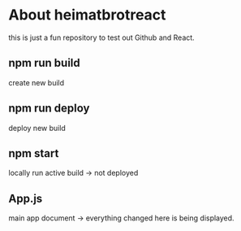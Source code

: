 # About heimatbrotreact
this is just a fun repository to test out Github and React.

## npm run build 
create new build

## npm run deploy
deploy new build

## npm start
locally run active build -> not deployed

## App.js
main app document -> everything changed here is being displayed.
